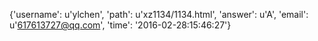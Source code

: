 {'username': u'ylchen', 'path': u'xz1134/1134.html', 'answer': u'A', 'email': u'617613727@qq.com', 'time': '2016-02-28:15:46:27'}